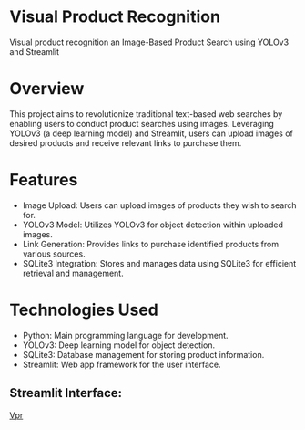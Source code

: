 # Visual Product Recognition
Visual product recognition an Image-Based Product Search using YOLOv3 and Streamlit

# Overview
This project aims to revolutionize traditional text-based web searches by enabling users to conduct product searches using images. Leveraging YOLOv3 (a deep learning model) and Streamlit, users can upload images of desired products and receive relevant links to purchase them.

# Features
- Image Upload: Users can upload images of products they wish to search for.
- YOLOv3 Model: Utilizes YOLOv3 for object detection within uploaded images.
- Link Generation: Provides links to purchase identified products from various sources.
- SQLite3 Integration: Stores and manages data using SQLite3 for efficient retrieval and management.

# Technologies Used
- Python: Main programming language for development.
- YOLOv3: Deep learning model for object detection.
- SQLite3: Database management for storing product information.
- Streamlit: Web app framework for the user interface.

## Streamlit Interface:
[Vpr](./Video/VPR.mp4)


